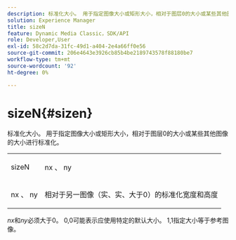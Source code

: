 ```yaml
---
description: 标准化大小。 用于指定图像大小或矩形大小，相对于图层0的大小或某些其他图像的大小进行标准化。
solution: Experience Manager
title: sizeN
feature: Dynamic Media Classic，SDK/API
role: Developer,User
exl-id: 58c2d7da-31fc-49d1-a404-2e4a66ff0e56
source-git-commit: 206e4643e3926cb85b4be2189743578f88180be7
workflow-type: tm+mt
source-wordcount: '92'
ht-degree: 0%

---
```


# sizeN{#sizen}

标准化大小。 用于指定图像大小或矩形大小，相对于图层0的大小或某些其他图像的大小进行标准化。

<table id="simpletable_BB36205775D4447084E527E2630D28B9"> 
 <tr class="strow"> 
  <td class="stentry"> <p><span class="codeph"> <span class="varname"> sizeN</span> </span> </p></td> 
  <td class="stentry"> <p><span class="codeph"> <span class="varname"> nx</span> </span>、 <span class="codeph"><span class="varname"> ny</span></span> </p></td> 
 </tr> 
 <tr class="strow"> 
  <td class="stentry"> <p><span class="codeph"> <span class="varname"> nx</span> </span>、 <span class="codeph"><span class="varname"> ny</span></span> </p></td> 
  <td class="stentry"> <p>相对于另一图像（实、实、大于0）的标准化宽度和高度 </p></td> 
 </tr> 
</table>

*nx*&#x200B;和&#x200B;*ny*&#x200B;必须大于0。 0,0可能表示应使用特定的默认大小。 1,1指定大小等于参考图像。
